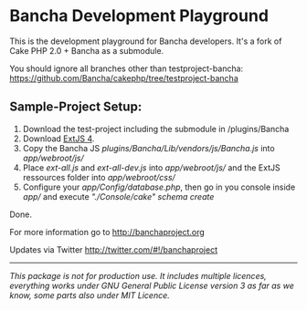 Bancha Development Playground
=============================

This is the development playground for Bancha developers. It's a fork of Cake PHP 2.0 + Bancha as a submodule.

You should ignore all branches other than testproject-bancha:
https://github.com/Bancha/cakephp/tree/testproject-bancha


Sample-Project Setup:
---------------------
1. Download the test-project including the submodule in /plugins/Bancha
1. Download [ExtJS 4](http://www.sencha.com/products/extjs/download/).
1. Copy the Bancha JS _plugins/Bancha/Lib/vendors/js/Bancha.js_ into _app/webroot/js/_
1. Place _ext-all.js_ and _ext-all-dev.js_ into _app/webroot/js/_ and the ExtJS ressources folder into _app/webroot/css/_
1. Configure your _app/Config/database.php_, then go in you console inside _app/_ and execute _"./Console/cake" schema create_

Done.





For more information go to http://banchaproject.org 

Updates via Twitter http://twitter.com/#!/banchaproject

-------------------------

_This package is not for production use. It includes multiple licences, everything works under GNU General Public License version 3 as far as we know, some parts also under MIT Licence._